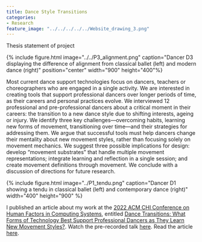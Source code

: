 ```yaml
---
title: Dance Style Transitions
categories:
- Research
feature_image: "../../../../../Website_drawing_3.png"
---
```


Thesis statement of project 

{% include figure.html image="../../P3_alignment.png" caption="Dancer D3 displaying the difference of alignment from classical ballet (left) and modern dance (right)" position="center" width="900" height="400"%}

Most current dance support technologies focus on dancers, teachers or choreographers who are engaged in a single
activity. We are interested in creating tools that support professional dancers over longer periods of time, as their careers and personal practices evolve. We interviewed 12 professional and pre-professional dancers about a critical moment in their careers: the transition to a new dance style due to shifting interests, ageing or injury. We identify three key challenges—overcoming habits, learning new forms of movement, transitioning over time—and their strategies for addressing them. We argue that successful tools must help dancers change their mentality about new movement styles, rather than focusing solely on movement mechanics. We suggest three possible implications for design: develop “movement substrates” that handle multiple movement representations; integrate learning and reflection in a single session; and create movement definitions through movement. We conclude with a discussion of directions for future research.

{% include figure.html image="../P1_tendu.png" caption="Dancer D1 showing a tendu in classical ballet (left) and contemporary dance (right)" width="400" height="900" %}

I published an article about my work at the [2022 ACM CHI Conference on Human Factors in Computing Systems](https://chi2022.acm.org/), entitled [Dance Transitions: What Forms of Technology Best Support Professional Dancers as They Learn New Movement Styles?](https://dl.acm.org/doi/10.1145/3491102.3517448). 
Watch the pre-recorded talk [here](https://www.youtube.com/watch?v=z9L7kaqYvSw).
Read the article [here](https://hal.inria.fr/hal-03665474/file/2021_CHI_TransitionSupport_AUTHOR_VERSION.pdf). 
